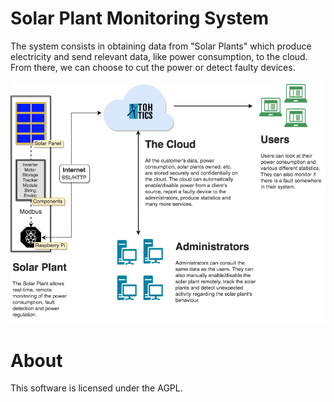 # Solar Plant Monitoring System

The system consists in obtaining data from "Solar Plants" which produce electricity
and send relevant data, like power consumption, to the cloud. From there, we can
choose to cut the power or detect faulty devices.

![diagram](diagrams/SolarPanels.png)

# About
This software is licensed under the AGPL.
